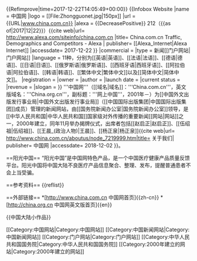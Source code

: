 {{Refimprove|time=2017-12-22T14:05:49+00:00}}
{{Infobox Website
|name           = 中国网
|logo           = [[File:Zhongguonet.jpg|150px]]
|url            = {{URL|www.china.com.cn}}
|alexa = {{DecreasePositive}} 212（{{as of|2017|12|22}}）<ref name="alexa">{{cite web|url= http://www.alexa.com/siteinfo/china.com.cn |title= China.com.cn Traffic, Demographics and Competitors - Alexa | publisher= [[Alexa_Internet|Alexa Internet]] |accessdate= 2017-12-22 }}</ref>
|commercial     = 
|type           = 新闻[[门户网站|门户网站]]
|language       = 11种，分别为[[英语|英语]]、[[法语|法语]]、[[德语|德语]]、[[日语|日语]]、[[俄罗斯语|俄罗斯语]]、[[西班牙语|西班牙语]]、[[阿拉伯语|阿拉伯语]]、[[韩语|韩语]]、[[繁体中文|繁体中文]]以及[[简体中文|简体中文]]。
|registration   = 
|owner          = 
|author         = 
|launch date    = 
|current status = 
|revenue        = 
|slogan         =
}}
'''中国网'''（[[域名|域名]]：'''China.com.cn'''，英文版域名：'''China.org.cn'''，副标题：'''网上中国'''，2001年－）为[[中国外文出版发行事业局|中国外文出版发行事业局]]（[[中国国际出版集团|中国国际出版集团]]成员）管理的新闻网站，由[[国务院新闻办公室|国务院新闻办公室]]领导，是[[中华人民共和国|中华人民共和国]]国家级对外传播的重要新闻[[网站|网站]]之一，2000年建立，同年11月举办揭牌仪式，出席者包括[[赵启正|赵启正]]、[[伍绍祖|伍绍祖]]、[[王晨_(政治人物)|王晨]]、[[杨正泉|杨正泉]]<ref >{{cite web|url= http://www.china.com.cn/aboutus/node_7219999.htm|title= 关于我们| publisher= 中国网 |accessdate= 2018-12-02 }}</ref>。

==阳光中国==
“阳光中国”是中国网特色产品，是一个中国医疗健康产品质量反馈平台。阳光中国将中国大陆不良医疗产品信息聚合、整理、发布，提醒普通患者不会上当受骗。

==参考资料==
{{reflist}}

==外部链接==
*[http://www.china.com.cn 中国网首页]{{zh-cn}}
*[http://china.org.cn 中国网英文版首页]{{en}}

{{中国大陆小作品}}

[[Category:中国网站|Category:中国网站]]
[[Category:中国新闻网站|Category:中国新闻网站]]
[[Category:门户网站|Category:门户网站]]
[[Category:中华人民共和国国务院|Category:中华人民共和国国务院]]
[[Category:2000年建立的网站|Category:2000年建立的网站]]